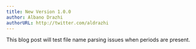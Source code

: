 ```yaml
---
title: New Version 1.0.0
author: Albano Drazhi
authorURL: http://twitter.com/aldrazhi
---
```


This blog post will test file name parsing issues when periods are present.
